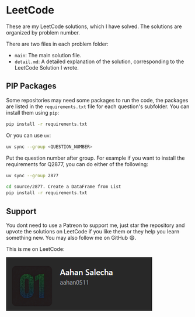 # LeetCode

These are my LeetCode solutions, which I have solved. The solutions are organized by problem number.

There are two files in each problem folder:
- `main`: The main solution file.
- `detail.md`: A detailed explanation of the solution, corresponding to the LeetCode Solution I wrote.

## PIP Packages

Some repositories may need some packages to run the code, the packages are listed in the `requirements.txt` file for each question's subfolder. You can install them using `pip`:

```bash
pip install -r requirements.txt
```

Or you can use `uv`:
```bash
uv sync --group <QUESTION_NUMBER>
```

Put the question number after group. For example if you want to install the requirements for Q2877, you can do either of the following:
```bash
uv sync --group 2877
```
```bash
cd source/2877. Create a DataFrame from List
pip install -r requirements.txt
```

## Support

You dont need to use a Patreon to support me, just star the repository and upvote the solutions on LeetCode if you like them or they help you learn something new. You may also follow me on GitHub 😄.

This is me on LeetCode:

[![Aahan Salecha | aahan0511](static/profilepic.png)](https://leetcode.com/aahan0511/)